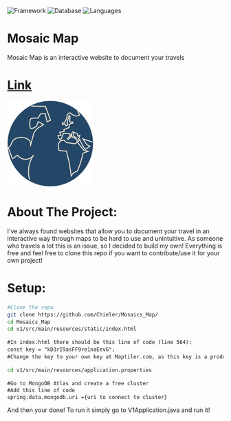 ![Framework](https://img.shields.io/badge/Framework-Spring-blue) ![Database](https://img.shields.io/badge/Database-MongoDB-white) ![Languages](https://img.shields.io/badge/Languages-Java,_Html,_Css,_Javascript-white)

# Mosaic Map

Mosaic Map is an interactive website to document your travels

# [Link](https://mosaicsmap.com/)

<img src="https://raw.githubusercontent.com/Chieler/Mosaics_Map/main/src/main/resources/static/world.png" alt="World Map" width="200">

# About The Project:
I've always found websites that allow you to document your travel in an interactive way through maps to be hard to use and unintuitive. As someone who travels a lot this is an issue, so I decided to build my own! Everything is free and feel free to clone this repo if you want to contribute/use it for your own project!

# Setup:
```bash
#Clone the repo
git clone https://github.com/Chieler/Mosaics_Map/
cd Mosaics_Map
cd v1/src/main/resources/static/index.html
```
```html
#In index.html there should be this line of code (line 564):
const key = "kD3rI9asFF9re1naEevG";
#Change the key to your own key at Maptiler.com, as this key is a production key and restricted to use on the website only
```
```bash
cd v1/src/main/resources/application.properties
```
```properties
#Go to MongoDB Atlas and create a free cluster
#Add this line of code 
spring.data.mongodb.uri ={uri to connect to cluster}
```
And then your done! To run it simply go to V1Application.java and run it!

